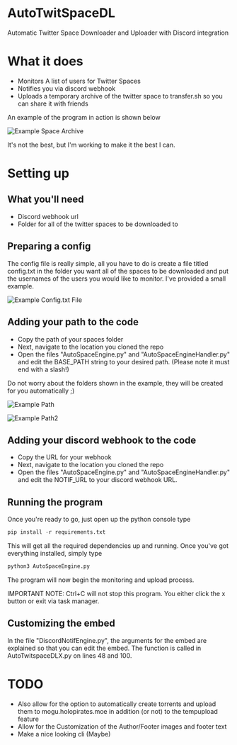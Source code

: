 # AutoTwitSpaceDL
Automatic Twitter Space Downloader and Uploader with Discord integration

# What it does
- Monitors A list of users for Twitter Spaces
- Notifies you via discord webhook
- Uploads a temporary archive of the twitter space to transfer.sh so you can share it with friends

An example of the program in action is shown below

![Example Space Archive](https://imgur.com/YqjSrdV.png)

It's not the best, but I'm working to make it the best I can.

# Setting up
## What you'll need
- Discord webhook url
- Folder for all of the twitter spaces to be downloaded to

## Preparing a config
The config file is really simple, all you have to do is create a file titled config.txt in the folder you want all of the spaces to be downloaded and put the usernames of the users you would like to monitor. I've provided a small example.

![Example Config.txt File](https://imgur.com/AaSllYJ.png)

## Adding your path to the code
- Copy the path of your spaces folder
- Next, navigate to the location you cloned the repo
- Open the files "AutoSpaceEngine.py" and "AutoSpaceEngineHandler.py" and edit the BASE_PATH string to your desired path. (Please note it must end with a slash!)

Do not worry about the folders shown in the example, they will be created for you automatically ;)

![Example Path](https://imgur.com/Y2VQncS.png)

![Example Path2](https://imgur.com/65FzoBI.png)

## Adding your discord webhook to the code
- Copy the URL for your webhook
- Next, navigate to the location you cloned the repo
- Open the files "AutoSpaceEngine.py" and "AutoSpaceEngineHandler.py" and edit the NOTIF_URL to your discord webhook URL.

## Running the program
Once you're ready to go, just open up the python console type

```python
pip install -r requirements.txt
```
This will get all the required dependencies up and running. Once you've got everything installed, simply type

```python
python3 AutoSpaceEngine.py
```
The program will now begin the monitoring and upload process. 

IMPORTANT NOTE: Ctrl+C will not stop this program. You either click the x button or exit via task manager.

## Customizing the embed
In the file "DiscordNotifEngine.py", the arguments for the embed are explained so that you can edit the embed.
The function is called in AutoTwitspaceDLX.py on lines 48 and 100.


# TODO
- Also allow for the option to automatically create torrents and upload them to mogu.holopirates.moe in addition (or not) to the tempupload feature
- Allow for the Customization of the Author/Footer images and footer text
- Make a nice looking cli (Maybe)
